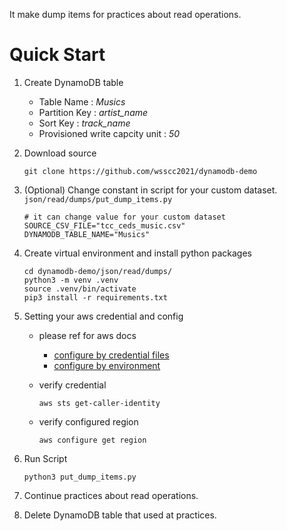 
It make dump items for practices about read operations.

# Quick Start

1. Create DynamoDB table
    - Table Name : *Musics*
    - Partition Key : *artist_name*
    - Sort Key : *track_name*
    - Provisioned write capcity unit : *50*

2. Download source
    ```
    git clone https://github.com/wsscc2021/dynamodb-demo
    ```

3. (Optional) Change constant in script for your custom dataset.
    `json/read/dumps/put_dump_items.py`
    ```
    # it can change value for your custom dataset
    SOURCE_CSV_FILE="tcc_ceds_music.csv"
    DYNAMODB_TABLE_NAME="Musics"
    ```

3. Create virtual environment and install python packages
    ```
    cd dynamodb-demo/json/read/dumps/
    python3 -m venv .venv
    source .venv/bin/activate
    pip3 install -r requirements.txt
    ```

4. Setting your aws credential and config
    - please ref for aws docs
        - [configure by credential files](https://docs.aws.amazon.com/cli/latest/userguide/cli-configure-files.html) 
        - [configure by environment](https://docs.aws.amazon.com/cli/latest/userguide/cli-configure-envvars.html)

    - verify credential
        ```
        aws sts get-caller-identity
        ```
    - verify configured region
        ```
        aws configure get region
        ```

5. Run Script
    ```
    python3 put_dump_items.py
    ```

6. Continue practices about read operations.

7. Delete DynamoDB table that used at practices.